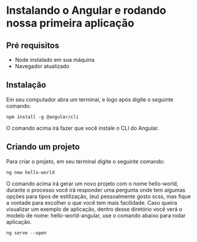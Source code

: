 # Instalando o Angular e rodando nossa primeira aplicação

## Pré requisitos

- Node instalado em sua máquina
- Navegador atualizado

## Instalação

Em seu computador abra um terminal, e logo após digite o seguinte comando:

```Comando-terminal
npm install -g @angular/cli
```

O comando acima irá fazer que você instale o CLI do Angular.

## Criando um projeto

Para criar o projeto, em seu terminal digite o seguinte comando:

```Comando-terminal
ng new hello-world
```

O comando acima irá gerar um novo projeto com o nome hello-world, durante o processo você irá responder uma pergunta onde tem algumas opções para tipos de estilização, (eu) pessoalmente gosto scss, mas fique a vontade para escolher o que você tem mais facilidade. Caso queira visualizar um exemplo de aplicação, dentro desse diretório você verá o modelo de nome: hello-world-angular, use o comando abaixo para rodar aplicação.

```Comando-terminal
ng serve --open
```
